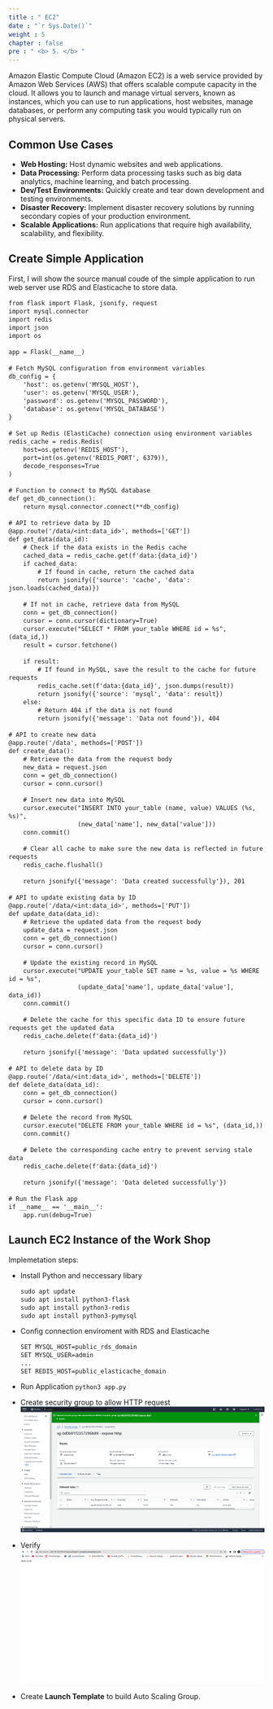 ```yaml
---
title : " EC2"
date : "`r Sys.Date()`"
weight : 5
chapter : false
pre : " <b> 5. </b> "
---
```



Amazon Elastic Compute Cloud (Amazon EC2) is a web service provided by Amazon Web Services (AWS) that offers scalable compute capacity in the cloud. It allows you to launch and manage virtual servers, known as instances, which you can use to run applications, host websites, manage databases, or perform any computing task you would typically run on physical servers.

## Common Use Cases
- **Web Hosting:** Host dynamic websites and web applications.
- **Data Processing:** Perform data processing tasks such as big data analytics, machine learning, and batch processing.
- **Dev/Test Environments:** Quickly create and tear down development and testing environments.
- **Disaster Recovery:** Implement disaster recovery solutions by running secondary copies of your production environment.
- **Scalable Applications:** Run applications that require high availability, scalability, and flexibility.

## Create Simple Application 
First, I will show the source manual coude of the simple application to run web server use RDS and Elasticache to store data. 
```
from flask import Flask, jsonify, request
import mysql.connector
import redis
import json
import os

app = Flask(__name__)

# Fetch MySQL configuration from environment variables
db_config = {
    'host': os.getenv('MYSQL_HOST'),
    'user': os.getenv('MYSQL_USER'),
    'password': os.getenv('MYSQL_PASSWORD'),
    'database': os.getenv('MYSQL_DATABASE')
}

# Set up Redis (ElastiCache) connection using environment variables
redis_cache = redis.Redis(
    host=os.getenv('REDIS_HOST'), 
    port=int(os.getenv('REDIS_PORT', 6379)), 
    decode_responses=True
)

# Function to connect to MySQL database
def get_db_connection():
    return mysql.connector.connect(**db_config)

# API to retrieve data by ID
@app.route('/data/<int:data_id>', methods=['GET'])
def get_data(data_id):
    # Check if the data exists in the Redis cache
    cached_data = redis_cache.get(f'data:{data_id}')
    if cached_data:
        # If found in cache, return the cached data
        return jsonify({'source': 'cache', 'data': json.loads(cached_data)})
    
    # If not in cache, retrieve data from MySQL
    conn = get_db_connection()
    cursor = conn.cursor(dictionary=True)
    cursor.execute("SELECT * FROM your_table WHERE id = %s", (data_id,))
    result = cursor.fetchone()
    
    if result:
        # If found in MySQL, save the result to the cache for future requests
        redis_cache.set(f'data:{data_id}', json.dumps(result))
        return jsonify({'source': 'mysql', 'data': result})
    else:
        # Return 404 if the data is not found
        return jsonify({'message': 'Data not found'}), 404

# API to create new data
@app.route('/data', methods=['POST'])
def create_data():
    # Retrieve the data from the request body
    new_data = request.json
    conn = get_db_connection()
    cursor = conn.cursor()
    
    # Insert new data into MySQL
    cursor.execute("INSERT INTO your_table (name, value) VALUES (%s, %s)", 
                   (new_data['name'], new_data['value']))
    conn.commit()
    
    # Clear all cache to make sure the new data is reflected in future requests
    redis_cache.flushall()
    
    return jsonify({'message': 'Data created successfully'}), 201

# API to update existing data by ID
@app.route('/data/<int:data_id>', methods=['PUT'])
def update_data(data_id):
    # Retrieve the updated data from the request body
    update_data = request.json
    conn = get_db_connection()
    cursor = conn.cursor()
    
    # Update the existing record in MySQL
    cursor.execute("UPDATE your_table SET name = %s, value = %s WHERE id = %s", 
                   (update_data['name'], update_data['value'], data_id))
    conn.commit()
    
    # Delete the cache for this specific data ID to ensure future requests get the updated data
    redis_cache.delete(f'data:{data_id}')
    
    return jsonify({'message': 'Data updated successfully'})

# API to delete data by ID
@app.route('/data/<int:data_id>', methods=['DELETE'])
def delete_data(data_id):
    conn = get_db_connection()
    cursor = conn.cursor()
    
    # Delete the record from MySQL
    cursor.execute("DELETE FROM your_table WHERE id = %s", (data_id,))
    conn.commit()
    
    # Delete the corresponding cache entry to prevent serving stale data
    redis_cache.delete(f'data:{data_id}')
    
    return jsonify({'message': 'Data deleted successfully'})

# Run the Flask app
if __name__ == '__main__':
    app.run(debug=True)
```

## Launch EC2 Instance of the Work Shop
Implemetation steps: 
- Install Python and neccessary libary 
    ```
    sudo apt update
    sudo apt install python3-flask
    sudo apt install python3-redis
    sudo apt install python3-pymysql
    ```
- Config connection enviroment with RDS and Elasticache
    ```
    SET MYSQL_HOST=public_rds_domain
    SET MYSQL_USER=admin
    ...
    SET REDIS_HOST=public_elasticache_domain
    ```
- Run Application
    ```python3 app.py```
- Create security group to allow HTTP request
    ![](security-group.png)
- Verify
    ![](verify.png)

- Create **Launch Template** to build Auto Scaling Group.  


